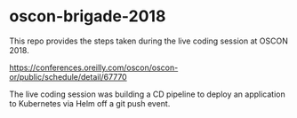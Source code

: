 # oscon-brigade-2018

This repo provides the steps taken during the live coding session at OSCON 2018.

https://conferences.oreilly.com/oscon/oscon-or/public/schedule/detail/67770

The live coding session was building a CD pipeline to deploy an application to Kubernetes via Helm off a git push event.
